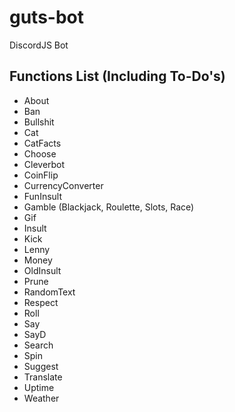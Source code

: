 # guts-bot
DiscordJS Bot

## Functions List (Including To-Do's)

- About
- Ban
- Bullshit
- Cat
- CatFacts
- Choose
- Cleverbot
- CoinFlip
- CurrencyConverter
- FunInsult
- Gamble (Blackjack, Roulette, Slots, Race)
- Gif
- Insult
- Kick
- Lenny
- Money
- OldInsult
- Prune
- RandomText
- Respect
- Roll
- Say
- SayD
- Search
- Spin
- Suggest
- Translate
- Uptime
- Weather